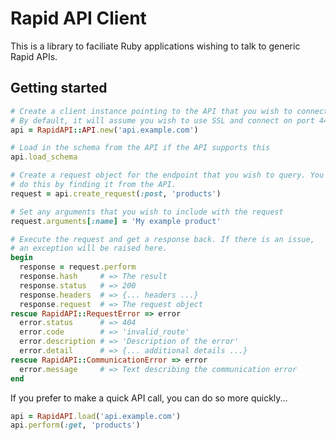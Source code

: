 # Rapid API Client

This is a library to faciliate Ruby applications wishing to talk to generic Rapid APIs.

## Getting started

```ruby
# Create a client instance pointing to the API that you wish to connect to.
# By default, it will assume you wish to use SSL and connect on port 443.
api = RapidAPI::API.new('api.example.com')

# Load in the schema from the API if the API supports this
api.load_schema

# Create a request object for the endpoint that you wish to query. You can
# do this by finding it from the API.
request = api.create_request(:post, 'products')

# Set any arguments that you wish to include with the request
request.arguments[:name] = 'My example product'

# Execute the request and get a response back. If there is an issue,
# an exception will be raised here.
begin
  response = request.perform
  response.hash     # => The result
  response.status   # => 200
  response.headers  # => {... headers ...}
  response.request  # => The request object
rescue RapidAPI::RequestError => error
  error.status      # => 404
  error.code        # => 'invalid_route'
  error.description # => 'Description of the error'
  error.detail      # => {... additional details ...}
rescue RapidAPI::CommunicationError => error
  error.message     # => Text describing the communication error
end
```

If you prefer to make a quick API call, you can do so more quickly...

```ruby
api = RapidAPI.load('api.example.com')
api.perform(:get, 'products')
```
